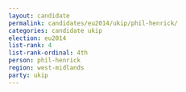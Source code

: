 ```yaml
---
layout: candidate
permalink: candidates/eu2014/ukip/phil-henrick/
categories: candidate ukip
election: eu2014
list-rank: 4
list-rank-ordinal: 4th
person: phil-henrick
region: west-midlands
party: ukip
---
```

